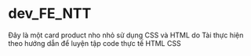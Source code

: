 # dev_FE_NTT

Đây là một card product nho nhỏ sử dụng CSS và HTML do Tài thực hiện theo hướng dẫn để luyện tập code thực tế HTML CSS

